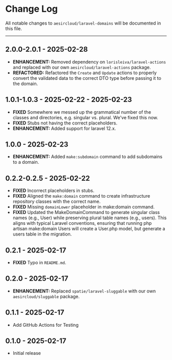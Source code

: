 # Change Log
All notable changes to `aesircloud/laravel-domains` will be documented in this file.

---

## 2.0.0-2.0.1 - 2025-02-28
- **ENHANCEMENT:** Removed dependency on `lorisleiva/laravel-actions` and replaced with our own `aesircloud/laravel-actions` package.
- **REFACTORED:** Refactored the `Create` and `Update` actions to properly convert the validated data to the correct DTO type before passing it to the domain.

## 1.0.1-1.0.3 - 2025-02-22 - 2025-02-23
- **FIXED** Somewhere we messed up the grammatical number of the classes and directories, e.g. singular vs. plural. We've fixed this now.
- **FIXED** Stubs not having the correct placeholders.
- **ENHANCEMENT:** Added support for laravel 12.x.

## 1.0.0 - 2025-02-23
- **ENHANCEMENT:** Added `make:subdomain` command to add subdomains to a domain.

## 0.2.2-0.2.5 - 2025-02-22
- **FIXED** Incorrect placeholders in stubs.
- **FIXED** Aligned the `make:domain` command to create infrastructure repository classes with the correct name.
- **FIXED** Missing `domainLower` placeholder in make:domain command.
- **FIXED** Updated the MakeDomainCommand to generate singular class names (e.g., User) while preserving plural table names (e.g., users). This aligns with typical Laravel conventions, ensuring that running php artisan make:domain Users will create a User.php model, but generate a users table in the migration.

## 0.2.1 - 2025-02-17
- **FIXED** Typo in `README.md`.

## 0.2.0 - 2025-02-17
- **ENHANCEMENT:** Replaced `spatie/laravel-sluggable` with our own `aesircloud/sluggable` package.

## 0.1.1 - 2025-02-17
- Add GitHub Actions for Testing

## 0.1.0 - 2025-02-17
- Initial release